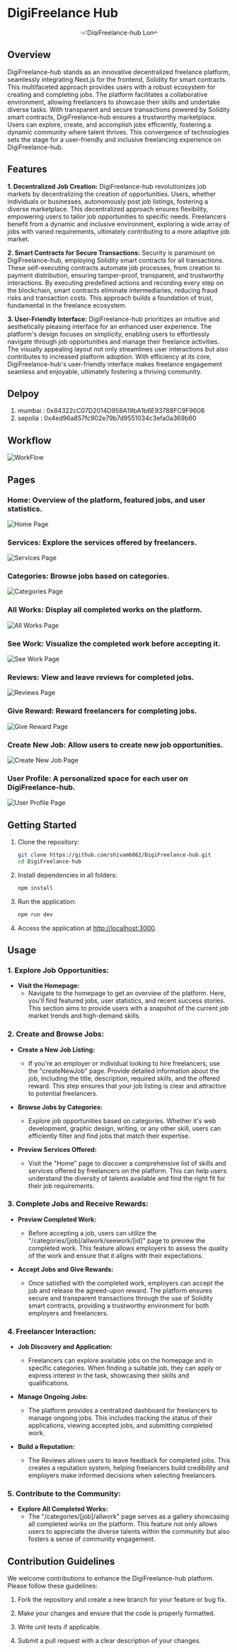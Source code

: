 # DigiFreelance Hub

<div align="center">
  <img src="./image/logo.png" alt="DigiFreelance-hub Logo" style="border-radius: 50%;">
</div>

## Overview

DigiFreelance-hub stands as an innovative decentralized freelance platform, seamlessly integrating Next.js for the frontend, Solidity for smart contracts. This multifaceted approach provides users with a robust ecosystem for creating and completing jobs. The platform facilitates a collaborative environment, allowing freelancers to showcase their skills and undertake diverse tasks. With transparent and secure transactions powered by Solidity smart contracts, DigiFreelance-hub ensures a trustworthy marketplace. Users can explore, create, and accomplish jobs efficiently, fostering a dynamic community where talent thrives. This convergence of technologies sets the stage for a user-friendly and inclusive freelancing experience on DigiFreelance-hub.

## Features

**1. Decentralized Job Creation:**
DigiFreelance-hub revolutionizes job markets by decentralizing the creation of opportunities. Users, whether individuals or businesses, autonomously post job listings, fostering a diverse marketplace. This decentralized approach ensures flexibility, empowering users to tailor job opportunities to specific needs. Freelancers benefit from a dynamic and inclusive environment, exploring a wide array of jobs with varied requirements, ultimately contributing to a more adaptive job market.

**2. Smart Contracts for Secure Transactions:**
Security is paramount on DigiFreelance-hub, employing Solidity smart contracts for all transactions. These self-executing contracts automate job processes, from creation to payment distribution, ensuring tamper-proof, transparent, and trustworthy interactions. By executing predefined actions and recording every step on the blockchain, smart contracts eliminate intermediaries, reducing fraud risks and transaction costs. This approach builds a foundation of trust, fundamental in the freelance ecosystem.

**3. User-Friendly Interface:**
DigiFreelance-hub prioritizes an intuitive and aesthetically pleasing interface for an enhanced user experience. The platform's design focuses on simplicity, enabling users to effortlessly navigate through job opportunities and manage their freelance activities. The visually appealing layout not only streamlines user interactions but also contributes to increased platform adoption. With efficiency at its core, DigiFreelance-hub's user-friendly interface makes freelance engagement seamless and enjoyable, ultimately fostering a thriving community.

## Delpoy

1.  mumbai : 0x84322cC07D2014D958A19bA1b6E93788FC9F9608
2.  sepolia : 0x4ed96a857fc902e79b7d9551034c3efa0a369b60

## Workflow

![WorkFlow](/image/workflow.png)

## Pages

### **Home:** Overview of the platform, featured jobs, and user statistics.

![Home Page](/image/home.png)

### **Services:** Explore the services offered by freelancers.

![Services Page](/image/services.png)

### **Categories:** Browse jobs based on categories.

![Categories Page](/image/categories.png)

### **All Works:** Display all completed works on the platform.

![All Works Page](/image/all-works.png)

### **See Work:** Visualize the completed work before accepting it.

![See Work Page](/image/seework.png)

### **Reviews:** View and leave reviews for completed jobs.

![Reviews Page](/image/reviews.png)

### **Give Reward:** Reward freelancers for completing jobs.

![Give Reward Page](/image/give-reward.png)

### **Create New Job:** Allow users to create new job opportunities.

![Create New Job Page](/image/createNewJob.png)

### **User Profile:** A personalized space for each user on DigiFreelance-hub.

![User Profile Page](/image/profile.png)

## Getting Started

1. Clone the repository:

   ```bash
   git clone https://github.com/shivam6862/DigiFreelance-hub.git
   cd DigiFreelance-hub
   ```

2. Install dependencies in all folders:

   ```bash
   npm install
   ```

3. Run the application:

   ```bash
   npm run dev
   ```

4. Access the application at [http://localhost:3000](http://localhost:3000).

## Usage

### 1. **Explore Job Opportunities:**

- **Visit the Homepage:**
  - Navigate to the homepage to get an overview of the platform. Here, you'll find featured jobs, user statistics, and recent success stories. This section aims to provide users with a snapshot of the current job market trends and high-demand skills.

### 2. **Create and Browse Jobs:**

- **Create a New Job Listing:**

  - If you're an employer or individual looking to hire freelancers, use the "createNewJob" page. Provide detailed information about the job, including the title, description, required skills, and the offered reward. This step ensures that your job listing is clear and attractive to potential freelancers.

- **Browse Jobs by Categories:**

  - Explore job opportunities based on categories. Whether it's web development, graphic design, writing, or any other skill, users can efficiently filter and find jobs that match their expertise.

- **Preview Services Offered:**
  - Visit the "Home" page to discover a comprehensive list of skills and services offered by freelancers on the platform. This can help users understand the diversity of talents available and find the right fit for their job requirements.

### 3. **Complete Jobs and Receive Rewards:**

- **Preview Completed Work:**

  - Before accepting a job, users can utilize the "/categories/[job]/allwork/seework/[id]" page to preview the completed work. This feature allows employers to assess the quality of the work and ensure that it aligns with their expectations.

- **Accept Jobs and Give Rewards:**
  - Once satisfied with the completed work, employers can accept the job and release the agreed-upon reward. The platform ensures secure and transparent transactions through the use of Solidity smart contracts, providing a trustworthy environment for both employers and freelancers.

### 4. **Freelancer Interaction:**

- **Job Discovery and Application:**

  - Freelancers can explore available jobs on the homepage and in specific categories. When finding a suitable job, they can apply or express interest in the task, showcasing their skills and qualifications.

- **Manage Ongoing Jobs:**

  - The platform provides a centralized dashboard for freelancers to manage ongoing jobs. This includes tracking the status of their applications, viewing accepted jobs, and submitting completed work.

- **Build a Reputation:**
  - The Reviews allows users to leave feedback for completed jobs. This creates a reputation system, helping freelancers build credibility and employers make informed decisions when selecting freelancers.

### 5. **Contribute to the Community:**

- **Explore All Completed Works:**
  - The "/categories/[job]/allwork" page serves as a gallery showcasing all completed works on the platform. This feature not only allows users to appreciate the diverse talents within the community but also fosters a sense of community engagement.

## Contribution Guidelines

We welcome contributions to enhance the DigiFreelance-hub platform. Please follow these guidelines:

1. Fork the repository and create a new branch for your feature or bug fix.

2. Make your changes and ensure that the code is properly formatted.

3. Write unit tests if applicable.

4. Submit a pull request with a clear description of your changes.
